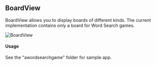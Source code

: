 BoardView
-------------

BoardView allows you to display boards of different kinds. The current implementation contains only a board for Word Search games.

![BoardView](http://i.imgur.com/ugDbKBj.png)

#### Usage

See the "awordsearchgame" folder for sample app.
